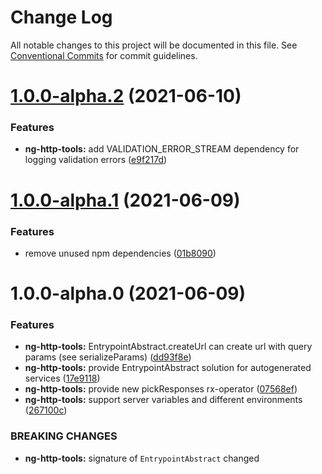 # Change Log

All notable changes to this project will be documented in this file.
See [Conventional Commits](https://conventionalcommits.org) for commit guidelines.

# [1.0.0-alpha.2](https://github.com/koshevy/codegena/compare/@codegena/ng-http-tools@1.0.0-alpha.1...@codegena/ng-http-tools@1.0.0-alpha.2) (2021-06-10)


### Features

* **ng-http-tools:** add VALIDATION_ERROR_STREAM dependency for logging validation errors ([e9f217d](https://github.com/koshevy/codegena/commit/e9f217d919cee15873eb3f2d19231fe04d7e0d1a))





# [1.0.0-alpha.1](https://github.com/koshevy/codegena/compare/@codegena/ng-http-tools@1.0.0-alpha.0...@codegena/ng-http-tools@1.0.0-alpha.1) (2021-06-09)


### Features

* remove unused npm dependencies ([01b8090](https://github.com/koshevy/codegena/commit/01b8090273656e65d8dcb7d861356aa16279b3bc))





# 1.0.0-alpha.0 (2021-06-09)


### Features

* **ng-http-tools:** EntrypointAbstract.createUrl can create url with query params (see serializeParams) ([dd93f8e](https://github.com/koshevy/codegena/commit/dd93f8e7dc3b7fe5f749bb07b26969443476a9a7))
* **ng-http-tools:** provide EntrypointAbstract solution for autogenerated services ([17e9118](https://github.com/koshevy/codegena/commit/17e91184c682c4d1ae7ab8866bedb6ba0d59571b))
* **ng-http-tools:** provide new pickResponses rx-operator ([07568ef](https://github.com/koshevy/codegena/commit/07568ef81c028d4c3ce53c2141bbf0911b9c1c0b))
* **ng-http-tools:** support server variables and different environments ([267100c](https://github.com/koshevy/codegena/commit/267100c5c20b3527a48a50b0fd62428293e35fbc))


### BREAKING CHANGES

* **ng-http-tools:** signature of `EntrypointAbstract` changed
